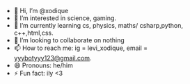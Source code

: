 - 👋 Hi, I’m @xodique
- 👀 I’m interested in science, gaming.
- 🌱 I’m currently learning cs, physics, maths/ csharp,python, c++,html,css.
- 💞️ I’m looking to collaborate on nothing
- 📫 How to reach me: ig = levi_xodique, email = yyybotyyy123@gmail.com.
- 😄 Pronouns: he/him
- ⚡ Fun fact: ily <3

